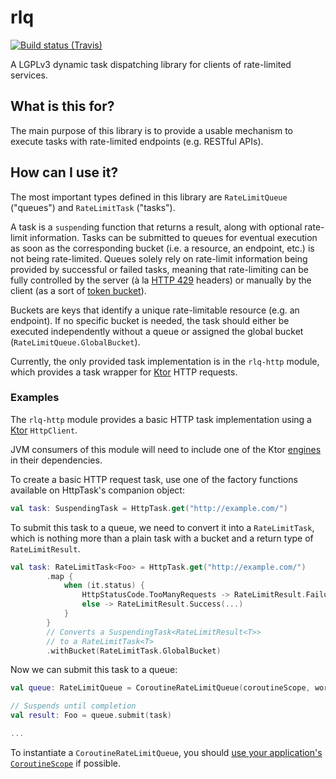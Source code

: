 # rlq

[![Build status (Travis)](https://travis-ci.org/friiday/nala-rlq.svg?branch=master)](https://travis-ci.org/friiday/nala-rlq)

A LGPLv3 dynamic task dispatching library for clients of rate-limited services.

## What is this for?

The main purpose of this library is to provide a usable mechanism to execute tasks with rate-limited endpoints
(e.g. RESTful APIs).

## How can I use it?

The most important types defined in this library are `RateLimitQueue` ("queues") and `RateLimitTask` ("tasks").

A task is a `suspend`ing function that returns a result, along with optional rate-limit information.
Tasks can be submitted to queues for eventual execution as soon as the corresponding bucket
(i.e. a resource, an endpoint, etc.) is not being rate-limited. Queues solely rely on rate-limit information being
provided by successful or failed tasks, meaning that rate-limiting can be fully controlled by the server
(à la [HTTP 429][mozilla-429] headers) or manually by the client (as a sort of [token bucket][wikipedia-tokenbucket]).

Buckets are keys that identify a unique rate-limitable resource (e.g. an endpoint). If no specific bucket is needed,
the task should either be executed independently without a queue or assigned the global bucket
(`RateLimitQueue.GlobalBucket`).

Currently, the only provided task implementation is in the `rlq-http` module, which provides a task wrapper for
[Ktor][github-ktor] HTTP requests.

### Examples

The `rlq-http` module provides a basic HTTP task implementation using a [Ktor][github-ktor] `HttpClient`.

JVM consumers of this module will need to include one of the Ktor [engines][ktor-engines] in their dependencies.

To create a basic HTTP request task, use one of the factory functions available on HttpTask's companion object:

```kotlin
val task: SuspendingTask = HttpTask.get("http://example.com/")
```

To submit this task to a queue, we need to convert it into a `RateLimitTask`, which is nothing more than a plain task
with a bucket and a return type of `RateLimitResult`.

```kotlin
val task: RateLimitTask<Foo> = HttpTask.get("http://example.com/")
        .map {
            when (it.status) {
                HttpStatusCode.TooManyRequests -> RateLimitResult.Failure.RateLimited(...)
                else -> RateLimitResult.Success(...)
            }
        }
        // Converts a SuspendingTask<RateLimitResult<T>>
        // to a RateLimitTask<T>
        .withBucket(RateLimitTask.GlobalBucket)
```

Now we can submit this task to a queue:

```kotlin
val queue: RateLimitQueue = CoroutineRateLimitQueue(coroutineScope, workers = 8)

// Suspends until completion
val result: Foo = queue.submit(task)

...
```

To instantiate a `CoroutineRateLimitQueue`, you should [use your application's `CoroutineScope`][elizarov-globalscope]
if possible.

[mozilla-429]: https://developer.mozilla.org/en-US/docs/Web/HTTP/Status/429
[wikipedia-tokenbucket]: https://en.wikipedia.org/wiki/Token_bucket
[github-ktor]: https://github.com/ktorio/ktor
[ktor-engines]: https://ktor.io/clients/http-client/engines.html#jvm
[elizarov-globalscope]: https://medium.com/@elizarov/the-reason-to-avoid-globalscope-835337445abc
